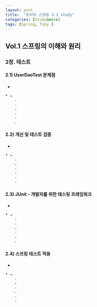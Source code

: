 ```yaml
---
layout: post
title:  "토비의 스프링 3.1 study"
categories: [Study&more]
tags: [Spring, Toby ]
---
```


## Vol.1 스프링의 이해와 원리
### 2장. 테스트   

#### 2.1) UserDaoTest 문제점
- 

    * → 
        - 
        - 
        - 
        - 
        - 
        - 
   
   
#### 2.2) 개선 및 테스트 검증
- 

    * → 
        - 
        - 
        - 
        - 
        - 
        - 
   

   
#### 2.3) JUnit - 개발자를 위한 테스팅 프레임워크
- 

    * → 
        - 
        - 
        - 
        - 
        - 
        - 
   
   

#### 2.4) 스프링 테스트 적용
- 

    * → 
        - 
        - 
        - 
        - 
        - 
        - 
   
